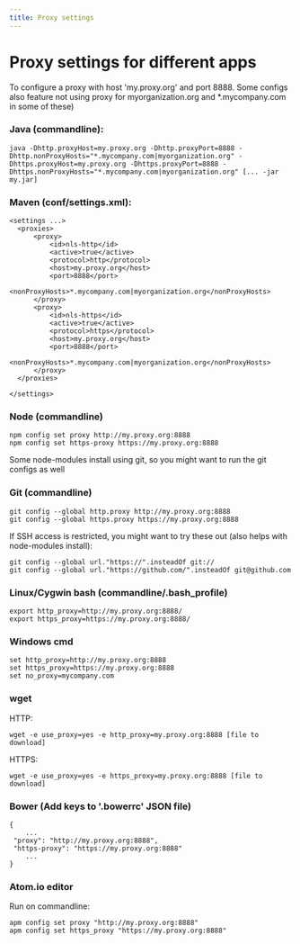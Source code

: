 ```yaml
---
title: Proxy settings
---
```

# Proxy settings for different apps

To configure a proxy with host 'my.proxy.org' and port 8888. Some configs also feature not using proxy for myorganization.org and *.mycompany.com in some of these)

### Java (commandline):

    java -Dhttp.proxyHost=my.proxy.org -Dhttp.proxyPort=8888 -Dhttp.nonProxyHosts="*.mycompany.com|myorganization.org" -Dhttps.proxyHost=my.proxy.org -Dhttps.proxyPort=8888 -Dhttps.nonProxyHosts="*.mycompany.com|myorganization.org" [... -jar my.jar]

### Maven (conf/settings.xml):

    <settings ...>
      <proxies>
          <proxy>
              <id>nls-http</id>
              <active>true</active>
              <protocol>http</protocol>
              <host>my.proxy.org</host>
              <port>8888</port>
              <nonProxyHosts>*.mycompany.com|myorganization.org</nonProxyHosts>
          </proxy>
          <proxy>
              <id>nls-https</id>
              <active>true</active>
              <protocol>https</protocol>
              <host>my.proxy.org</host>
              <port>8888</port>
              <nonProxyHosts>*.mycompany.com|myorganization.org</nonProxyHosts>
          </proxy>
      </proxies>

    </settings>

### Node (commandline)

    npm config set proxy http://my.proxy.org:8888
    npm config set https-proxy https://my.proxy.org:8888

Some node-modules install using git, so you might want to run the git configs as well

### Git (commandline)

    git config --global http.proxy http://my.proxy.org:8888
    git config --global https.proxy https://my.proxy.org:8888

If SSH access is restricted, you might want to try these out (also helps with node-modules install):

    git config --global url."https://".insteadOf git://
    git config --global url."https://github.com/".insteadOf git@github.com

### Linux/Cygwin bash (commandline/.bash_profile)

    export http_proxy=http://my.proxy.org:8888/
    export https_proxy=https://my.proxy.org:8888/

### Windows cmd

    set http_proxy=http://my.proxy.org:8888
    set https_proxy=https://my.proxy.org:8888
    set no_proxy=mycompany.com

### wget

HTTP:

    wget -e use_proxy=yes -e http_proxy=my.proxy.org:8888 [file to download]

HTTPS:

    wget -e use_proxy=yes -e https_proxy=my.proxy.org:8888 [file to download]

### Bower (Add keys to '.bowerrc' JSON file)

    {
        ...
     "proxy": "http://my.proxy.org:8888",
     "https-proxy": "https://my.proxy.org:8888"
        ...
    }

### Atom.io editor

Run on commandline:

    apm config set proxy "http://my.proxy.org:8888"
    apm config set https_proxy "https://my.proxy.org:8888"
